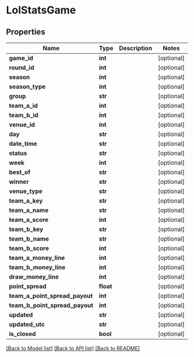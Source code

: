 # LolStatsGame

## Properties
Name | Type | Description | Notes
------------ | ------------- | ------------- | -------------
**game_id** | **int** |  | [optional] 
**round_id** | **int** |  | [optional] 
**season** | **int** |  | [optional] 
**season_type** | **int** |  | [optional] 
**group** | **str** |  | [optional] 
**team_a_id** | **int** |  | [optional] 
**team_b_id** | **int** |  | [optional] 
**venue_id** | **int** |  | [optional] 
**day** | **str** |  | [optional] 
**date_time** | **str** |  | [optional] 
**status** | **str** |  | [optional] 
**week** | **int** |  | [optional] 
**best_of** | **str** |  | [optional] 
**winner** | **str** |  | [optional] 
**venue_type** | **str** |  | [optional] 
**team_a_key** | **str** |  | [optional] 
**team_a_name** | **str** |  | [optional] 
**team_a_score** | **int** |  | [optional] 
**team_b_key** | **str** |  | [optional] 
**team_b_name** | **str** |  | [optional] 
**team_b_score** | **int** |  | [optional] 
**team_a_money_line** | **int** |  | [optional] 
**team_b_money_line** | **int** |  | [optional] 
**draw_money_line** | **int** |  | [optional] 
**point_spread** | **float** |  | [optional] 
**team_a_point_spread_payout** | **int** |  | [optional] 
**team_b_point_spread_payout** | **int** |  | [optional] 
**updated** | **str** |  | [optional] 
**updated_utc** | **str** |  | [optional] 
**is_closed** | **bool** |  | [optional] 

[[Back to Model list]](../README.md#documentation-for-models) [[Back to API list]](../README.md#documentation-for-api-endpoints) [[Back to README]](../README.md)

